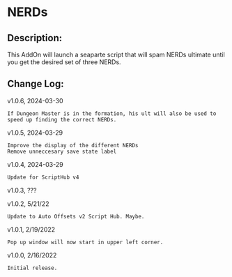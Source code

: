 # NERDs
## Description:
This AddOn will launch a seaparte script that will spam NERDs ultimate until you get the desired set of three NERDs.

## Change Log:
v1.0.6, 2024-03-30

    If Dungeon Master is in the formation, his ult will also be used to speed up finding the correct NERDs.

v1.0.5, 2024-03-29

    Improve the display of the different NERDs
    Remove unneccesary save state label

v1.0.4, 2024-03-29

    Update for ScriptHub v4

v1.0.3, ???

v1.0.2, 5/21/22

    Update to Auto Offsets v2 Script Hub. Maybe.
    
v1.0.1, 2/19/2022

    Pop up window will now start in upper left corner.
    
v1.0.0, 2/16/2022

    Initial release.